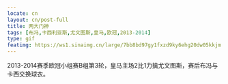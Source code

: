 ```yaml
---
locate: cn
layout: cn/post-full
title: 两大门神
tags: [布冯,卡西利亚斯,尤文图斯,皇马,欧冠,2013-2014]
type: gif
featimg: https://ws1.sinaimg.cn/large/7bb8bd97gy1fxzd9ky6ehg20dw05kkjm.gif
---
```


2013-2014赛季欧冠小组赛B组第3轮，皇马主场2比1力擒尤文图斯，赛后布冯与卡西交换球衣。